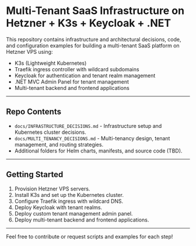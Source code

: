 # Multi-Tenant SaaS Infrastructure on Hetzner + K3s + Keycloak + .NET

This repository contains infrastructure and architectural decisions, code, and configuration examples for building a multi-tenant SaaS platform on Hetzner VPS using:

- K3s (Lightweight Kubernetes)
- Traefik ingress controller with wildcard subdomains
- Keycloak for authentication and tenant realm management
- .NET MVC Admin Panel for tenant management
- Multi-tenant backend and frontend applications

---

## Repo Contents

- `docs/INFRASTRUCTURE_DECISIONS.md` - Infrastructure setup and Kubernetes cluster decisions.
- `docs/MULTI_TENANCY_DECISIONS.md` - Multi-tenancy design, tenant management, and routing strategies.
- Additional folders for Helm charts, manifests, and source code (TBD).

---

## Getting Started

1. Provision Hetzner VPS servers.
2. Install K3s and set up the Kubernetes cluster.
3. Configure Traefik ingress with wildcard DNS.
4. Deploy Keycloak with tenant realms.
5. Deploy custom tenant management admin panel.
6. Deploy multi-tenant backend and frontend applications.

---

Feel free to contribute or request scripts and examples for each step!


